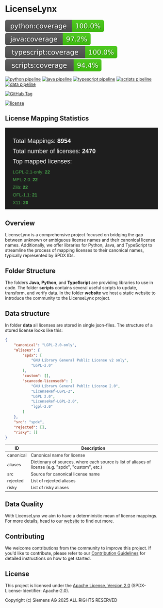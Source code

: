 # LicenseLynx

![python coverage](website/badges/coverage-python.svg)
![java coverage](website/badges/coverage-java.svg)
![typescript coverage](website/badges/coverage-typescript.svg)
![scripts coverage](website/badges/coverage-scripts.svg)

[![python pipeline](https://github.com/licenselynx/licenselynx/actions/workflows/python.yaml/badge.svg)](https://github.com/licenselynx/licenselynx/actions/workflows/python.yaml)
[![java pipeline](https://github.com/licenselynx/licenselynx/actions/workflows/java.yaml/badge.svg)](https://github.com/licenselynx/licenselynx/actions/workflows/java.yaml)
[![typescript pipeline](https://github.com/licenselynx/licenselynx/actions/workflows/typescript.yaml/badge.svg)](https://github.com/licenselynx/licenselynx/actions/workflows/typescript.yaml)
[![scripts pipeline](https://github.com/licenselynx/licenselynx/actions/workflows/scripts.yaml/badge.svg)](https://github.com/licenselynx/licenselynx/actions/workflows/scripts.yaml)
[![data pipeline](https://github.com/licenselynx/licenselynx/actions/workflows/data.yaml/badge.svg)](https://github.com/licenselynx/licenselynx/actions/workflows/data.yaml)

[![GitHub Tag](https://img.shields.io/github/v/tag/licenselynx/licenselynx)](https://github.com/licenselynx/licenselynx/releases/latest)

[![license](https://img.shields.io/github/license/licenselynx/licenselynx)](LICENSE)

## License Mapping Statistics

[![stats.svg](stats.svg)](#License-Mapping-Statistics)

## Overview

LicenseLynx is a comprehensive project
focused on bridging the gap between unknown or ambiguous license names and their canonical license names.
Additionally, we offer libraries for Python, Java,
and TypeScript to streamline the process of mapping licenses to their canonical names,
typically represented by SPDX IDs.

## Folder Structure

The folders **Java**, **Python**, and **TypeScript** are providing libraries to use in code.
The folder **scripts** contains several useful scripts to update, transform, and verify data.
In the folder **website** we host a static website to introduce the community to the LicenseLynx project.

## Data structure

In folder **data** all licenses are stored in single json-files.
The structure of a stored license looks like this:

```json
{
    "canonical": "LGPL-2.0-only",
    "aliases": {
        "spdx": [
            "GNU Library General Public License v2 only",
            "LGPL-2.0"
        ],
        "custom": [],
        "scancode-licensedb": [
            "GNU Library General Public License 2.0",
            "LicenseRef-LGPL-2",
            "LGPL 2.0",
            "LicenseRef-LGPL-2.0",
            "lgpl-2.0"
        ]
    },
    "src": "spdx",
    "rejected": [],
    "risky": []
}

```

| ID        | Description                                                                                          |
|-----------|------------------------------------------------------------------------------------------------------|
| canonical | Canonical name for license                                                                           |
| aliases   | Dictionary of sources, where each source is list of aliases of license (e.g. "spdx", "custom", etc.) |
| src       | Source for canonical license name                                                                    |
| rejected  | List of rejected aliases                                                                             |
| risky     | List of risky aliases                                                                                |

## Data Quality

With LicenseLynx we aim to have a deterministic mean of license mappings.
For more details, head to our [website](https://licenselynx.org/data-quality) to find out more.

## Contributing

We welcome contributions from the community to improve this project. If you'd like to contribute, please refer to
our [Contribution Guidelines](https://licenselynx.org/contribution) for detailed instructions on how to get started.

## License

This project is licensed under the [Apache License, Version 2.0](LICENSE) (SPDX-License-Identifier: Apache-2.0).

Copyright (c) Siemens AG 2025 ALL RIGHTS RESERVED
